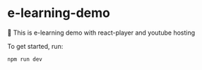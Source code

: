 # e-learning-demo

🎉 This is e-learning demo with react-player and youtube hosting

To get started, run:

```bash
npm run dev
```
